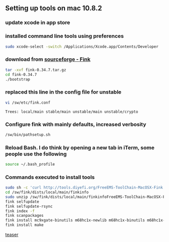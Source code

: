 ## Setting up tools on mac 10.8.2

### update xcode in app store
### installed command line tools using preferences
```bash
sudo xcode-select -switch /Applications/Xcode.app/Contents/Developer
```
### download from [sourceforge - Fink](http://sourceforge.net/projects/fink/)
```bash
tar -xvf fink-0.34.7.tar.gz
cd fink-0.34.7
./bootstrap
``` 
### replaced this line in the config file for unstable
```bash
vi /sw/etc/fink.conf
```
```
Trees: local/main stable/main unstable/main unstable/crypto
```
### Configure fink with mainly defaults, increased verbosity
```bash
/sw/bin/pathsetup.sh
```
### Reload Bash.  I do think by opening a new tab in iTerm, some people use the following
```bash
source ~/.bash_profile
```
### Commands executed to install tools
```bash
sudo sh -c 'curl http://tools.diyefi.org/FreeEMS-ToolChain-MacOSX-Fink.zip > /sw/fink/dists/local/main/finkinfo/FreeEMS-ToolChain-MacOSX-Fink.zip'
cd /sw/fink/dists/local/main/finkinfo
sudo unzip /sw/fink/dists/local/main/finkinfoFreeEMS-ToolChain-MacOSX-Fink.zip -d /sw/fink/dists/local/main/finkinfo
fink selfupdate
fink selfupdate-rsync
fink index -f
fink scanpackages
fink install mc9xgate-binutils m68hc1x-newlib m68hc1x-binutils m68hc1x-gcc
fink install make
```

[teaser](http://forum.diyefi.org/viewtopic.php?f=41&t=2094&p=33583#p33583)
